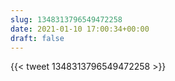 ```yaml
---
slug: 1348313796549472258
date: 2021-01-10 17:00:34+00:00
draft: false
---
```


{{< tweet 1348313796549472258 >}}
